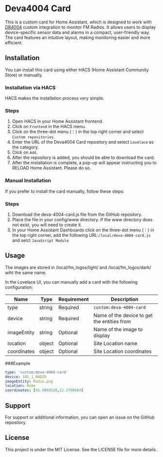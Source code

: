 # Deva4004 Card

This is a custom card for Home Assistant, which is designed to work with [DB4004](https://github.com/s1lvi0/deva4004) custom integration to monitor FM Radios. It allows users to display device-specific sensor data and alarms in a compact, user-friendly way. The card features an intuitive layout, making monitoring easier and more efficient. 

## Installation

You can install this card using either HACS (Home Assistant Community Store) or manually.

### Installation via HACS

HACS makes the installation process very simple.

### Steps

1. Open HACS in your Home Assistant frontend.
2. Click on `Frontend` in the HACS menu.
3. Click on the three-dot menu (⋮) in the top right corner and select `Custom repositories`.
4. Enter the URL of the Deva4004 Card repository and select `Lovelace` as the category.
5. Click on `Add`.
6. After the repository is added, you should be able to download the card.
7. After the installation is complete, a pop-up will appear instructing you to RELOAD Home Assistant. Please do so.

### Manual Installation

If you prefer to install the card manually, follow these steps:

### Steps

1. Download the deva-4004-card.js file from the GitHub repository.
2. Place the file in your config/www directory. If the www directory does not exist, you will need to create it.
3. In your Home Assistant Dashboards click on the three-dot menu (⋮) in the top right corner, 
   add the following URL:`/local/deva-4004-card.js` and selct `JavaScript Module`

## Usage
The images are stored in /local/fm_logos/light/ and /local/fm_logos/dark/ wiht the same name.

In the Lovelace UI, you can manually add a card with the following configuration:

| Name  | Type   | Requirement | Description                                
|-------|--------|-------------|--------------------------------------------
| type  | string | Required    | `custom:deva-4004-card`                    
| device | string | Required    | Name of the device to get the entities from            
| imageEntity  | string | Optional    | Name of the image to display        
| location | object | Optional    | Site Location name           
| coordinates  | object | Optional    | Site Location coordinates     

###Example
```yaml
type: 'custom:deva-4004-card'
device: 101_1_RADIO
imageEntity: Radio.png
location: Rome
coordinates: [41.9099528,12.3708504]
```

## Support

For support or additional information, you can open an issue on the GitHub repository.

## License

This project is under the MIT License. See the LICENSE file for more details.
